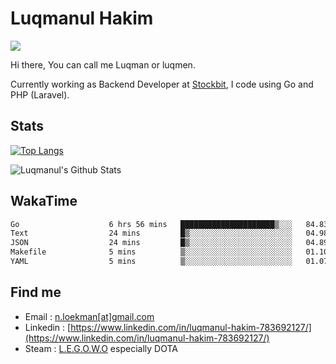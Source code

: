 
# Luqmanul Hakim

![](https://komarev.com/ghpvc/?username=luqman-v1)

Hi there, You can call me Luqman or luqmen.

Currently working as Backend Developer at [Stockbit](https://stockbit.com/), I code using Go and PHP (Laravel).
## Stats

[![Top Langs](https://github-readme-stats.vercel.app/api/top-langs/?username=luqman-v1&layout=compact)](https://github.com/anuraghazra/github-readme-stats)

![Luqmanul's Github Stats](https://github-readme-stats.vercel.app/api?username=luqman-v1&show_icons=true)


## WakaTime 

<!--START_SECTION:waka-->

```txt
Go                    6 hrs 56 mins   █████████████████████▒░░░   84.83 %
Text                  24 mins         █▒░░░░░░░░░░░░░░░░░░░░░░░   04.98 %
JSON                  24 mins         █▒░░░░░░░░░░░░░░░░░░░░░░░   04.89 %
Makefile              5 mins          ▒░░░░░░░░░░░░░░░░░░░░░░░░   01.10 %
YAML                  5 mins          ▒░░░░░░░░░░░░░░░░░░░░░░░░   01.07 %
```

<!--END_SECTION:waka-->


## Find me 

- Email : [n.loekman[at]gmail.com](mailto:n.loekman@gmail.com)
- Linkedin : [https://www.linkedin.com/in/luqmanul-hakim-783692127/](https://www.linkedin.com/in/luqmanul-hakim-783692127/)
- Steam : [L.E.G.O.W.O](https://steamcommunity.com/id/fuukmans) especially DOTA


